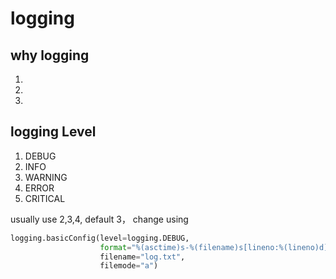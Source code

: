 # logging
## why logging
1. 
2.
3.

## logging Level
1. DEBUG
2. INFO
3. WARNING
4. ERROR
5. CRITICAL

usually use 2,3,4, default 3， change using
```python
logging.basicConfig(level=logging.DEBUG,
                    format="%(asctime)s-%(filename)s[lineno:%(lineno)d]",
                    filename="log.txt",
                    filemode="a")
```
